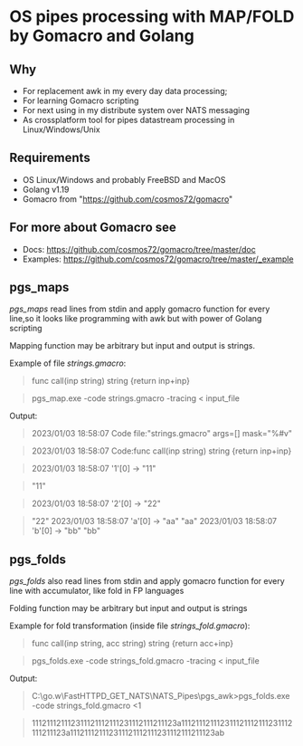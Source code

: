 # OS pipes processing with MAP/FOLD by Gomacro and Golang
## Why
- For replacement awk in my every day data processing;
- For learning Gomacro scripting
- For next using in my distribute system over NATS messaging
- As crossplatform tool for pipes datastream processing in Linux/Windows/Unix 

## Requirements
- OS Linux/Windows and probably FreeBSD and MacOS
- Golang v1.19
- Gomacro from "https://github.com/cosmos72/gomacro"

## For more about Gomacro see 
- Docs: https://github.com/cosmos72/gomacro/tree/master/doc
- Examples: https://github.com/cosmos72/gomacro/tree/master/_example

## pgs_maps 

*pgs_maps* read lines from stdin and apply gomacro function for every line,so it looks like programming with awk but with power of Golang scripting

Mapping function may be arbitrary but input and output is strings.  

Example of file *strings.gmacro*: 
> func call(inp string) string {return inp+inp}

> pgs_map.exe -code strings.gmacro -tracing  < input_file
>
 Output:
> 2023/01/03 18:58:07 Code file:"strings.gmacro" args=[] mask="%#v" 

> 2023/01/03 18:58:07 Code:func call(inp string) string {return inp+inp}

> 2023/01/03 18:58:07 '1'[0] -> "11"

> "11"

> 2023/01/03 18:58:07 '2'[0] -> "22"

> "22"
> 2023/01/03 18:58:07 'a'[0] -> "aa"
> "aa"
> 2023/01/03 18:58:07 'b'[0] -> "bb"
> "bb" 

## pgs_folds

*pgs_folds* also read lines from stdin and apply gomacro function for every line with accumulator, like fold in FP languages

Folding function may be arbitrary but input and output is strings

Example for fold transformation (inside file *strings_fold.gmacro*):
> func call(inp string, acc string) string {return acc+inp}

> pgs_folds.exe -code strings_fold.gmacro -tracing < input_file
 
 Output:
>  C:\go.w\FastHTTPD_GET_NATS\NATS_Pipes\pgs_awk>pgs_folds.exe -code strings_fold.gmacro  <1 

>  111211121112311121112111231112111211123a111211121112311121112111231112111211123a111211121112311121112111231112111211123ab

